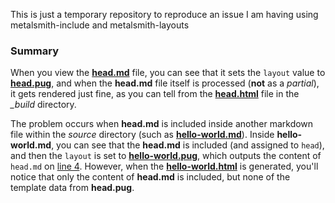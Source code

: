 This is just a temporary repository to reproduce an issue I am having using metalsmith-include and metalsmith-layouts

### Summary
When you view the **[head.md](https://raw.githubusercontent.com/jhyland87/metalsmith-include-test/master/source/head.md)** file, you can see that it sets the `layout` value to **[head.pug](https://github.com/jhyland87/metalsmith-include-test/blob/master/templates/head.pug)**, and when the **head.md** file itself is processed (**not** as a *partial*), it gets rendered just fine, as you can tell from the **[head.html](https://github.com/jhyland87/metalsmith-include-test/blob/master/_build/head.html)** file in the *_build* directory.

The problem occurs when **head.md** is included inside another markdown file within the *source* directory (such as **[hello-world.md](https://raw.githubusercontent.com/jhyland87/metalsmith-include-test/master/source/hello-world.md)**). Inside **hello-world.md**, you can see that the **head.md** is included (and assigned to `head`), and then the `layout` is set to **[hello-world.pug](https://github.com/jhyland87/metalsmith-include-test/blob/master/templates/hello-world.pug)**, which outputs the content of `head.md` on [line 4](https://github.com/jhyland87/metalsmith-include-test/blob/master/templates/hello-world.pug#L4). However, when the **[hello-world.html](https://github.com/jhyland87/metalsmith-include-test/blob/master/_build/hello-world.html)** is generated, you'll notice that only the content of **head.md** is included, but none of the template data from **head.pug**.